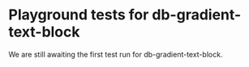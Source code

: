 # Playground tests for db-gradient-text-block
We are still awaiting the first test run for db-gradient-text-block.
